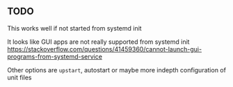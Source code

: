 ## TODO
This works well if not started from systemd init

It looks like GUI apps are not really supported from systemd init https://stackoverflow.com/questions/41459360/cannot-launch-gui-programs-from-systemd-service

Other options are `upstart`, autostart or maybe more indepth configuration of unit files